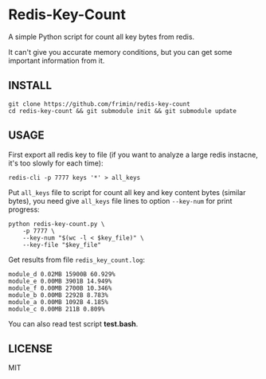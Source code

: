 # Redis-Key-Count

A simple Python script for count all key bytes from redis.

It can't give you accurate memory conditions, but you can get some important information from it.

## INSTALL

	git clone https://github.com/frimin/redis-key-count
	cd redis-key-count && git submodule init && git submodule update

## USAGE 

First export all redis key to file (if you want to analyze a large redis instacne, it's too slowly for each time):

	redis-cli -p 7777 keys '*' > all_keys

Put `all_keys` file to script for count all key and key content bytes (similar bytes), you need give `all_keys` file lines to option `--key-num` for print progress:

	python redis-key-count.py \
		-p 7777 \
		--key-num "$(wc -l < $key_file)" \
		--key-file "$key_file"
	
Get results from file `redis_key_count.log`:

	module_d 0.02MB 15900B 60.929%
	module_e 0.00MB 3901B 14.949%
	module_f 0.00MB 2700B 10.346%
	module_b 0.00MB 2292B 8.783%
	module_a 0.00MB 1092B 4.185%
	module_c 0.00MB 211B 0.809%
	
You can also read test script **test.bash**.
	
## LICENSE

MIT